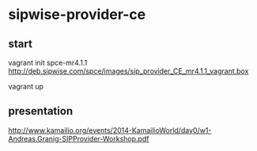 # sipwise-provider-ce


## start
vagrant init spce-mr4.1.1 http://deb.sipwise.com/spce/images/sip_provider_CE_mr4.1.1_vagrant.box

vagrant up


## presentation

http://www.kamailio.org/events/2014-KamailioWorld/day0/w1-Andreas.Granig-SIPProvider-Workshop.pdf


